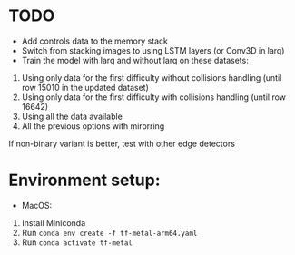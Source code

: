 # TODO

- Add controls data to the memory stack
- Switch from stacking images to using LSTM layers (or Conv3D in larq)
- Train the model with larq and without larq on these datasets:

1. Using only data for the first difficulty without collisions handling (until row 15010 in the updated dataset)
2. Using only data for the first difficulty with collisions handling (until row 16642)
3. Using all the data available
4. All the previous options with mirorring

If non-binary variant is better, test with other edge detectors

# Environment setup:

- MacOS:

1. Install Miniconda
2. Run `conda env create -f tf-metal-arm64.yaml`
3. Run `conda activate tf-metal`
